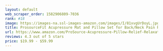 ```yaml
---
layout: default 
﻿web_scraper_order: 1582906809-7036
rank: #18
image: https://images-na.ssl-images-amazon.com/images/I/81xvgUrDoyL.jpg
title: ProsourceFit Acupressure Mat and Pillow Set for Back/Neck Pain Relief and Muscle Relaxation
url: https://www.amazon.com/ProSource-Acupressure-Pillow-Relief-Relaxation/dp/B00I1QCPIK/ref=zg_mw_sporting-goods_18?_encoding=UTF8&psc=1&refRID=2VTEBFM0FKHWWGSXP9AH
reviews: 4.3 out of 5 stars
price: $19.99 - $59.99
---
```

